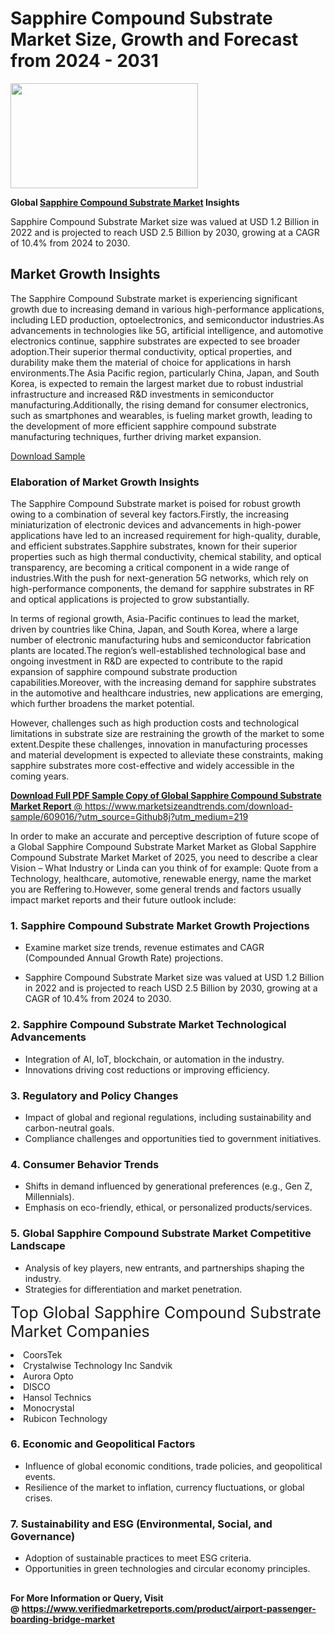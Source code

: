 <H1>Sapphire Compound Substrate Market Size, Growth and Forecast from 2024 - 2031</H1><img class="aligncenter size-medium wp-image-584254" src="https://thirdeyenews.in/wp-content/uploads/2024/09/Global-Market-Research-300x168.jpeg" alt="" width="300" height="168" /><p><strong>Global&nbsp;<a href="https://www.marketsizeandtrends.com/download-sample/609016/?utm_source=Github8j?utm_medium=219">Sapphire Compound Substrate Market</a> Insights</strong></p><p>Sapphire Compound Substrate Market size was valued at USD 1.2 Billion in 2022 and is projected to reach USD 2.5 Billion by 2030, growing at a CAGR of 10.4% from 2024 to 2030.</p><p><h2>Market Growth Insights</h2> <p>The Sapphire Compound Substrate market is experiencing significant growth due to increasing demand in various high-performance applications, including LED production, optoelectronics, and semiconductor industries.As advancements in technologies like 5G, artificial intelligence, and automotive electronics continue, sapphire substrates are expected to see broader adoption.Their superior thermal conductivity, optical properties, and durability make them the material of choice for applications in harsh environments.The Asia Pacific region, particularly China, Japan, and South Korea, is expected to remain the largest market due to robust industrial infrastructure and increased R&D investments in semiconductor manufacturing.Additionally, the rising demand for consumer electronics, such as smartphones and wearables, is fueling market growth, leading to the development of more efficient sapphire compound substrate manufacturing techniques, further driving market expansion.</p> <p><a href="sample-download-link">Download Sample</a></p> <h3>Elaboration of Market Growth Insights</h3> <p>The Sapphire Compound Substrate market is poised for robust growth owing to a combination of several key factors.Firstly, the increasing miniaturization of electronic devices and advancements in high-power applications have led to an increased requirement for high-quality, durable, and efficient substrates.Sapphire substrates, known for their superior properties such as high thermal conductivity, chemical stability, and optical transparency, are becoming a critical component in a wide range of industries.With the push for next-generation 5G networks, which rely on high-performance components, the demand for sapphire substrates in RF and optical applications is projected to grow substantially.</p> <p>In terms of regional growth, Asia-Pacific continues to lead the market, driven by countries like China, Japan, and South Korea, where a large number of electronic manufacturing hubs and semiconductor fabrication plants are located.The region’s well-established technological base and ongoing investment in R&D are expected to contribute to the rapid expansion of sapphire compound substrate production capabilities.Moreover, with the increasing demand for sapphire substrates in the automotive and healthcare industries, new applications are emerging, which further broadens the market potential.</p> <p>However, challenges such as high production costs and technological limitations in substrate size are restraining the growth of the market to some extent.Despite these challenges, innovation in manufacturing processes and material development is expected to alleviate these constraints, making sapphire substrates more cost-effective and widely accessible in the coming years.</p> <p><a href="more-information-link"></p><p><span class=""><strong>Download Full PDF Sample Copy of Global Sapphire Compound Substrate Market Report</strong> @ <a href="https://www.marketsizeandtrends.com/download-sample/609016/?utm_source=Github8j?utm_medium=219" target="_blank">https://www.marketsizeandtrends.com/download-sample/609016/?utm_source=Github8j?utm_medium=219</a></span></p><p>In order to make an accurate and perceptive description of future scope of a Global&nbsp;Sapphire Compound Substrate Market Market as Global&nbsp;Sapphire Compound Substrate Market Market of 2025, you need to describe a clear Vision &ndash; What Industry or Linda can you think of for example: Quote from a Technology, healthcare, automotive, renewable energy, name the market you are Reffering to.However, some general trends and factors usually impact market reports and their future outlook include:</p><h3>1.&nbsp;<strong>Sapphire Compound Substrate Market Growth Projections</strong></h3><ul><li>Examine market size trends, revenue estimates and CAGR (Compounded Annual Growth Rate) projections.</li><li><p>Sapphire Compound Substrate Market size was valued at USD 1.2 Billion in 2022 and is projected to reach USD 2.5 Billion by 2030, growing at a CAGR of 10.4% from 2024 to 2030.</p></li></ul><h3>2.&nbsp;<strong>Sapphire Compound Substrate Market Technological Advancements</strong></h3><ul><li>Integration of AI, IoT, blockchain, or automation in the industry.</li><li>Innovations driving cost reductions or improving efficiency.</li></ul><h3>3.&nbsp;<strong>Regulatory and Policy Changes</strong></h3><ul><li>Impact of global and regional regulations, including sustainability and carbon-neutral goals.</li><li>Compliance challenges and opportunities tied to government initiatives.</li></ul><h3>4.&nbsp;<strong>Consumer Behavior Trends</strong></h3><ul><li>Shifts in demand influenced by generational preferences (e.g., Gen Z, Millennials).</li><li>Emphasis on eco-friendly, ethical, or personalized products/services.</li></ul><h3>5.&nbsp;<strong>Global Sapphire Compound Substrate Market Competitive Landscape</strong></h3><ul><li>Analysis of key players, new entrants, and partnerships shaping the industry.</li><li>Strategies for differentiation and market penetration.</li></ul><p data-pm-slice="1 1 []"><span style="color: inherit; font-family: inherit; font-size: 25px;">Top Global Sapphire Compound Substrate Market Companies</span></p><div class="" data-test-id=""><p><li>CoorsTek</li><li> Crystalwise Technology Inc Sandvik</li><li> Aurora Opto</li><li> DISCO</li><li> Hansol Technics</li><li> Monocrystal</li><li> Rubicon Technology</li></p></div><h3>6.&nbsp;<strong>Economic and Geopolitical Factors</strong></h3><ul><li>Influence of global economic conditions, trade policies, and geopolitical events.</li><li>Resilience of the market to inflation, currency fluctuations, or global crises.</li></ul><h3>7.&nbsp;<strong>Sustainability and ESG (Environmental, Social, and Governance)</strong></h3><ul><li>Adoption of sustainable practices to meet ESG criteria.</li><li>Opportunities in green technologies and circular economy principles.</li></ul><h2><strong style="font-size: 14px;">For More Information or Query, Visit @&nbsp;</strong><a style="background-color: #ffffff; font-size: 14px;" href="https://www.marketsizeandtrends.com/report/sapphire-compound-substrate-market/" target="_blank">https://www.verifiedmarketreports.com/product/airport-passenger-boarding-bridge-market</a></h2>